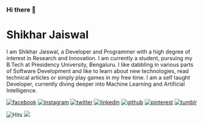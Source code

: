 ### Hi there 👋


# Shikhar Jaiswal

I am Shikhar Jaiswal, a Developer and Programmer with a high degree of interest in Research and Innovation. I am currently a student, pursuing my B.Tech at Presidency University, Bengaluru. I like dabbling in various parts of Software Development and like to learn about new technologies, read technical articles or simply play games in my free time. I am a self taught Developer, currently diving deeper into Machine Learning and Artificial Intelligence.


<!-- display the social media buttons in your README -->
[![facebook](https://github.com/shikhar1020jais1/Git-Social/blob/master/Icons/Facebook.png)][1]
[![instagram](https://github.com/shikhar1020jais1/Git-Social/blob/master/Icons/Instagram.png)][2]
[![twitter](https://github.com/shikhar1020jais1/Git-Social/blob/master/Icons/Twitter.png)][3]
[![linkedin](https://github.com/shikhar1020jais1/Git-Social/blob/master/Icons/LinkedIn.png)][4]
[![github](https://github.com/shikhar1020jais1/Git-Social/blob/master/Icons/Github.png)][5]
[![pinterest](https://github.com/shikhar1020jais1/Git-Social/blob/master/Icons/pinterest.png)][6]
[![tumblr](https://github.com/shikhar1020jais1/Git-Social/blob/master/Icons/tumblr.png)][7]

[1]: https://www.facebook.com/shikhar.jai1
[2]: https://www.instagram.com/_shikhar_jais
[3]: https://www.twitter.com/_shikhar_jais
[4]: https://www.github.com/shikhar1020jais1
[5]: https://www.linkedin.com/in/shikhar1020jais
[6]: https://in.pinterest.com/shikhar1020jais/_saved/
[7]: https://shikhar-jais.tumblr.com

<!-- Please don't remove this: Grab your social icons from https://github.com/carlsednaoui/gitsocial -->

<img src="https://hitcounter.pythonanywhere.com/count/tag.svg?url=https%3A%2F%2Fgithub.com%2Fshikhar1020jais1%2Fhit-counter" alt="Hits">

<img src="https://github-readme-stats.vercel.app/api/top-langs/?username=shikhar1020jais1&layout=compact&hide=html" />

